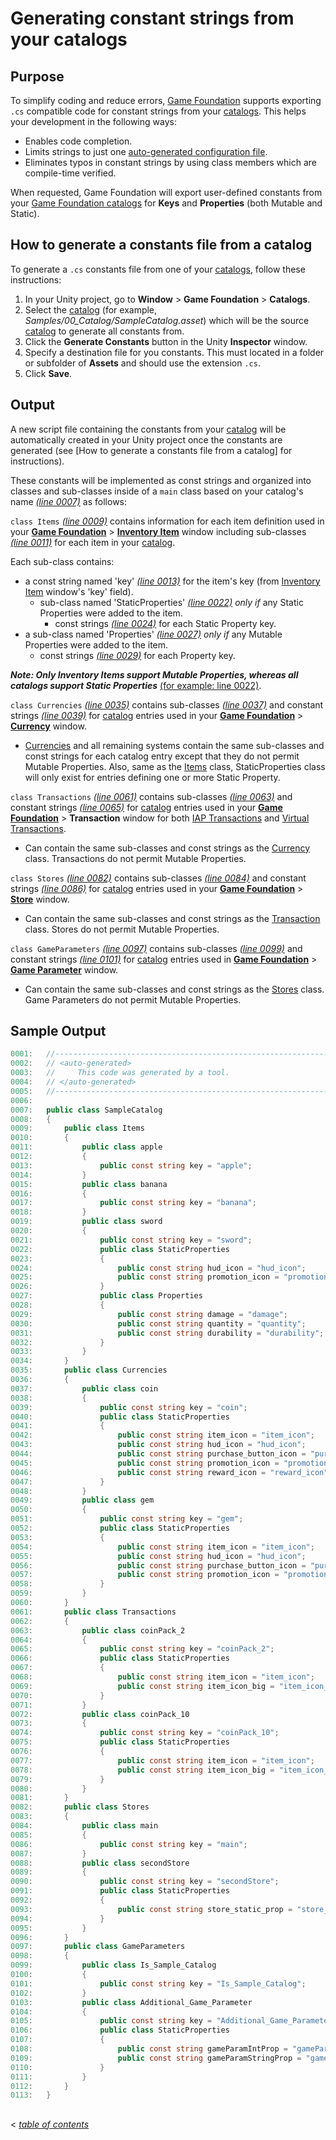 # Generating constant strings from your catalogs

## Purpose

To simplify coding and reduce errors, [Game Foundation] supports exporting `.cs` compatible code for constant strings from your [catalogs]. This helps your development in the following ways:
* Enables code completion.
* Limits strings to just one [auto-generated configuration file](#SampleOutput).
* Eliminates typos in constant strings by using class members which are compile-time verified.  

When requested, Game Foundation will export user-defined constants from your [Game Foundation catalogs] for **Keys** and **Properties** (both Mutable and Static).

## How to generate a constants file from a catalog

To generate a `.cs` constants file from one of your [catalogs], follow these instructions:
1. In your Unity project, go to **Window** > **Game Foundation** > **Catalogs**.
2. Select the [catalog] (for example, _Samples/00_Catalog/SampleCatalog.asset_) which will be the source [catalog] to generate all constants from.
3. Click the **Generate Constants** button in the Unity **Inspector** window.
4. Specify a destination file for you constants. This must located in a folder or subfolder of **Assets** and should use the extension `.cs`.
5. Click **Save**.

## Output

A new script file containing the constants from your [catalog] will be automatically created in your Unity project once the constants are generated (see [How to generate a constants file from a catalog] for instructions). 

These constants will be implemented as const strings and organized into classes and sub-classes inside of a `main` class based on your catalog's name _[(line 0007)](#SampleOutput)_ as follows:

<a name="Items"></a>`class Items` _[(line 0009)](#SampleOutput)_ contains information for each item definition used in your **[Game Foundation]** > **[Inventory Item]** window including sub-classes _[(line 0011)](#SampleOutput)_ for each item in your [catalog]. 

Each sub-class contains:
* a const string named 'key' _[(line 0013)](#SampleOutput)_ for the item's key (from [Inventory Item] window's 'key' field).
    * sub-class named 'StaticProperties' _[(line 0022)](#SampleOutput)_ _only if_ any Static Properties were added to the item.
      * const strings _[(line 0024)](#SampleOutput)_ for each Static Property key.
* a sub-class named 'Properties' _[(line 0027)](#SampleOutput)_ _only if_ any Mutable Properties were added to the item.
    * const strings _[(line 0029)](#SampleOutput)_ for each Property key.

***Note: Only Inventory Items support Mutable Properties, whereas all catalogs support Static Properties*** [(for example: line 0022)](#SampleOutput).

<a name="Currencies"></a>`class Currencies` _[(line 0035)](#SampleOutput)_ contains sub-classes _[(line 0037)](#SampleOutput)_ and constant strings _[(line 0039)](#SampleOutput)_ for [catalog] entries used in your **[Game Foundation]** > **[Currency]** window.
  * [Currencies] and all remaining systems contain the same sub-classes and const strings for each catalog entry except that they do not permit Mutable Properties. Also, same as the [Items](#Items) class, StaticProperties class will only exist for entries defining one or more Static Property.
  
`class Transactions` _[(line 0061)](#SampleOutput)_ contains sub-classes _[(line 0063)](#SampleOutput)_ and constant strings _[(line 0065)](#SampleOutput)_ for [catalog] entries used in your **[Game Foundation]** > **Transaction** window for both [IAP Transactions] and [Virtual Transactions].
  * Can contain the same sub-classes and const strings as the [Currency](#Currencies) class. Transactions do not permit Mutable Properties.
  
`class Stores` _[(line 0082)](#SampleOutput)_ contains sub-classes _[(line 0084)](#SampleOutput)_ and constant strings _[(line 0086)](#SampleOutput)_ for [catalog] entries used in your **[Game Foundation]** > **[Store]** window.
  * Can contain the same sub-classes and const strings as the [Transaction](#Transactions) class. Stores do not permit Mutable Properties.
  
`class GameParameters` _[(line 0097)](#SampleOutput)_ contains sub-classes _[(line 0099)](#SampleOutput)_ and constant strings _[(line 0101)](#SampleOutput)_ for [catalog] entries used in **[Game Foundation]** > **[Game Parameter]** window.
  * Can contain the same sub-classes and const strings as the [Stores](#Stores) class.  Game Parameters do not permit Mutable Properties.

## <a name="SampleOutput"></a>Sample Output

```cs
0001:   //------------------------------------------------------------------------------
0002:   // <auto-generated>
0003:   //     This code was generated by a tool.
0004:   // </auto-generated>
0005:   //------------------------------------------------------------------------------
0006:   
0007:   public class SampleCatalog
0008:   {
0009:       public class Items
0010:       {
0011:           public class apple
0012:           {
0013:               public const string key = "apple";
0014:           }
0015:           public class banana
0016:           {
0017:               public const string key = "banana";
0018:           }
0019:           public class sword
0020:           {
0021:               public const string key = "sword";
0022:               public class StaticProperties
0023:               {
0024:                   public const string hud_icon = "hud_icon";
0025:                   public const string promotion_icon = "promotion_icon";
0026:               }
0027:               public class Properties
0028:               {
0029:                   public const string damage = "damage";
0030:                   public const string quantity = "quantity";
0031:                   public const string durability = "durability";
0032:               }
0033:           }
0034:       }
0035:       public class Currencies
0036:       {
0037:           public class coin
0038:           {
0039:               public const string key = "coin";
0040:               public class StaticProperties
0041:               {
0042:                   public const string item_icon = "item_icon";
0043:                   public const string hud_icon = "hud_icon";
0044:                   public const string purchase_button_icon = "purchase_button_icon";
0045:                   public const string promotion_icon = "promotion_icon";
0046:                   public const string reward_icon = "reward_icon";
0047:               }
0048:           }
0049:           public class gem
0050:           {
0051:               public const string key = "gem";
0052:               public class StaticProperties
0053:               {
0054:                   public const string item_icon = "item_icon";
0055:                   public const string hud_icon = "hud_icon";
0056:                   public const string purchase_button_icon = "purchase_button_icon";
0057:                   public const string promotion_icon = "promotion_icon";
0058:               }
0059:           }
0060:       }
0061:       public class Transactions
0062:       {
0063:           public class coinPack_2
0064:           {
0065:               public const string key = "coinPack_2";
0066:               public class StaticProperties
0067:               {
0068:                   public const string item_icon = "item_icon";
0069:                   public const string item_icon_big = "item_icon_big";
0070:               }
0071:           }
0072:           public class coinPack_10
0073:           {
0074:               public const string key = "coinPack_10";
0075:               public class StaticProperties
0076:               {
0077:                   public const string item_icon = "item_icon";
0078:                   public const string item_icon_big = "item_icon_big";
0079:               }
0080:           }
0081:       }
0082:       public class Stores
0083:       {
0084:           public class main
0085:           {
0086:               public const string key = "main";
0087:           }
0088:           public class secondStore
0089:           {
0090:               public const string key = "secondStore";
0091:               public class StaticProperties
0092:               {
0093:                   public const string store_static_prop = "store_static_prop";
0094:               }
0095:           }
0096:       }
0097:       public class GameParameters
0098:       {
0099:           public class Is_Sample_Catalog
0100:           {
0101:               public const string key = "Is_Sample_Catalog";
0102:           }
0103:           public class Additional_Game_Parameter
0104:           {
0105:               public const string key = "Additional_Game_Parameter";
0106:               public class StaticProperties
0107:               {
0108:                   public const string gameParamIntProp = "gameParamIntProp";
0109:                   public const string gameParamStringProp = "gameParamStringProp";
0110:               }
0111:           }
0112:       }
0113:   }
```

## 
< [_table of contents_](TableOfContents.md)

[Usage]:  #Usage
[SampleOutput]: #SampleOutput
[Game Foundation]: Index.md
[Catalog]: Catalog.md
[Catalogs]: Catalog.md
[Game Foundation Catalogs]: Catalog.md
[Inventory Item]: CatalogItems/InventoryItemDefinition.md
[Inventory Items]: CatalogItems/InventoryItemDefinition.md
[Currency]: CatalogItems/Currency.md
[Currencies]: CatalogItems/Currency.md
[IAP Transactions]: CatalogItems/IAPTransaction.md
[Virtual Transactions]: CatalogItems/VirtualTransaction.md
[Store]: CatalogItems/Store.md
[Reward Definition]: CatalogItems/RewardDefinition.md
[Tag]: CatalogItems/Tag.md
[Game Parameter]: CatalogItems/GameParameters.md
